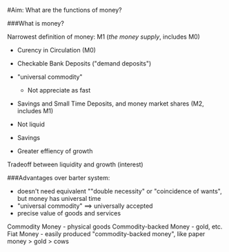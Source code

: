 #Aim: What are the functions of money?

###What is money?

Narrowest definition of money: M1 (*the money supply*, includes M0)
- Curency in Circulation (M0)
- Checkable Bank Deposits ("demand deposits")
- "universal commodity"
  - Not appreciate as fast

- Savings and Small Time Deposits, and money market shares (M2, includes M1)
- Not liquid
- Savings
- Greater effiency of growth

Tradeoff between liquidity and growth (interest)

###Advantages over barter system:

- doesn't need equivalent ""double necessity" or "coincidence of wants", but money has universal time
- "universal commodity" ==> universally accepted
- precise value of goods and services

Commodity Money - physical goods
Commodity-backed Money - gold, etc.
Fiat Money - easily produced "commodity-backed money", like paper money > gold > cows

